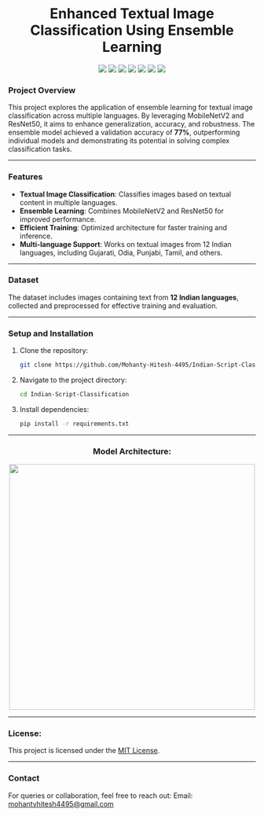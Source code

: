 <div align="center">
   <h1>Enhanced Textual Image Classification Using Ensemble Learning</h1>

   <img src="https://img.shields.io/badge/Python-3776AB?style=for-the-badge&logo=python&logoColor=white" /> 
   <img src="https://img.shields.io/badge/TensorFlow-FF6F00?style=for-the-badge&logo=TensorFlow&logoColor=white" />
   <img src="https://img.shields.io/badge/Keras-%23D00000.svg?style=for-the-badge&logo=Keras&logoColor=white" />
   <img src="https://img.shields.io/badge/scikit_learn-F7931E?style=for-the-badge&logo=scikit-learn&logoColor=white" />
   <img src="https://img.shields.io/badge/Pandas-2C2D72?style=for-the-badge&logo=pandas&logoColor=white" />
   <img src="https://img.shields.io/badge/Matplotlib-%23ffffff.svg?style=for-the-badge&logo=Matplotlib&logoColor=black" />
   <img src="https://img.shields.io/badge/Numpy-777BB4?style=for-the-badge&logo=numpy&logoColor=white" />
</div>

### **Project Overview**
This project explores the application of ensemble learning for textual image classification across multiple languages. By leveraging MobileNetV2 and ResNet50, it aims to enhance generalization, accuracy, and robustness. The ensemble model achieved a validation accuracy of **77%**, outperforming individual models and demonstrating its potential in solving complex classification tasks.

---

### **Features**
- **Textual Image Classification**: Classifies images based on textual content in multiple languages.
- **Ensemble Learning**: Combines MobileNetV2 and ResNet50 for improved performance.
- **Efficient Training**: Optimized architecture for faster training and inference.
- **Multi-language Support**: Works on textual images from 12 Indian languages, including Gujarati, Odia, Punjabi, Tamil, and others.

---

###  **Dataset**
The dataset includes images containing text from **12 Indian languages**, collected and preprocessed for effective training and evaluation.

---

### **Setup and Installation**
1. Clone the repository:
   ```bash
   git clone https://github.com/Mohanty-Hitesh-4495/Indian-Script-Classification.git
2. Navigate to the project directory:
   ```bash
   cd Indian-Script-Classification
3. Install dependencies:
   ```bash
   pip install -r requirements.txt

---

<div align="center">
<h3>Model Architecture:</h3>
<img src="./Images/Proposed%20Model%20Architecture.png" width="500">
</div>

---

### **License:**
This project is licensed under the [MIT License](./LICENSE).

---

### **Contact**
For queries or collaboration, feel free to reach out:
Email: [mohantyhitesh4495@gmail.com](mailto:mohantyhitesh4495@gmail.com)


